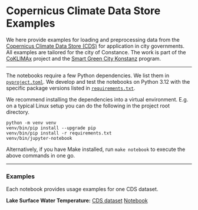 # Copernicus Climate Data Store Examples

We here provide examples for loading and preprocessing data from the
[Copernicus Climate Data Store (CDS)][cds] for application in city
governments. All examples are tailored for the city of Constance. The
work is part of the [CoKLIMAx][coklimax] project and the [Smart Green
City Konstanz][sgc] program.

[cds]: https://cds.climate.copernicus.eu/
[coklimax]: https://www.iigs.uni-stuttgart.de/forschung/coklimax/
[sgc]: https://smart-green-city-konstanz.de/

---

The notebooks require a few Python dependencies. We list them in
[`pyproject.toml`](pyproject.toml). We develop and test the notebooks
on Python 3.12 with the specific package versions listed in
[`requirements.txt`](requirements.txt).

We recommend installing the dependencies into a virtual environment.
E.g. on a typical Linux setup you can do the following in the project
root directory.

```shell
python -m venv venv
venv/bin/pip install --upgrade pip
venv/bin/pip install -r requirements.txt
venv/bin/jupyter-notebook
```

Alternatively, if you have Make installed, run `make notebook` to
execute the above commands in one go.

----

### Examples

Each notebook provides usage examples for one CDS dataset.

**Lake Surface Water Temperature:**
[CDS dataset](https://cds.climate.copernicus.eu/cdsapp#!/dataset/satellite-lake-water-temperature)
[Notebook](./lake-surface-water-temperature.ipynb)
